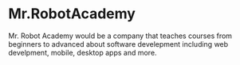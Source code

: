 # Mr.RobotAcademy
Mr. Robot Academy would be a company that teaches courses from beginners to advanced about software develepment including web develpment, mobile, desktop apps and more.
